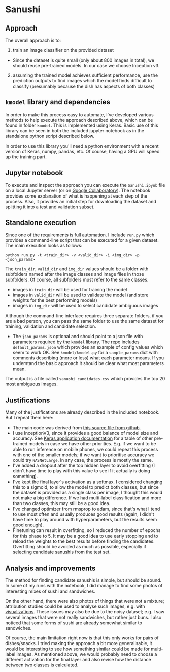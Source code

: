 # Sanushi

## Approach
The overall approach is to:

 1. train an image classifier on the provided dataset
   * Since the dataset is quite small (only about 800 images in total), we should reuse pre-trained models. In our case we choose Inception v3.
 2. assuming the trained model achieves sufficient performance, use the prediction outputs to find images which the model finds difficult to classify (presumably because the dish has aspects of both classes)
 
## `kmodel` library and dependencies
In order to make this process easy to automate, I've developed various methods to help execute the approach described above, which can be found in folder `kmodel`. This is implemented using Keras. Basic use of this library can be seen in both the included jupyter notebook as in the standalone python script described below.

In order to use this library you'll need a python environment with a recent version of Keras, numpy, pandas, etc. Of course, having a GPU will speed up the training part.

## Jupyter notebook
To execute and inspect the approach you can execute the `Sanushi.ipynb` file on a local Jupyter server (or on [Google Collaboratory](https://colab.research.google.com/github/rdenaux/sashi/blob/master/Sanushi.ipynb)). The notebook provides some explanation of what is happening at each step of the process. Also, it provides an initial step for downloading the dataset and splitting it into a test and validation subset.

## Standalone execution
Since one of the requirements is full automation. I include `run.py` which provides a command-line script that can be executed for a given dataset. The main execution looks as follows:

```
python run.py -t <train_dir> -v <valid_dir> -i <img_dir> -p <json_params>
```

The `train_dir`, `valid_dir` and `img_dir` values should be a folder with subfolders named after the image classes and image files in those subfolders. Of course, all subfolders must refer to the same classes.
 * images in `train_dir` will be used for training the model
 * images in `valid_dir` will be used to validate the model (and store weights for the best performing models)
 * images in `img_dir` will be used to select candidate ambiguous images
 
Although the command-line interface requires three separate folders, if you are a bad person, you can pass the same folder to use the same dataset for training, validation and candidate selection.

 * The `json_params` is optional and should point to a json file with parameters required by the `kmodel` library. The repo includes `default_params.json` which provides an example of config values which seem to work OK. See `kmodel/kmodel.py` for a `sample_params` dict with comments describing (more or less) what each parameter means. If you understand the basic approach it should be clear what most parameters mean.
 
The output is a file called `sanushi_candidates.csv` which provides the top 20 most ambiguous images.

## Justifications
Many of the justifications are already described in the included notebook. But I repeat them here:

* The main code was derived from [this source file from github](https://github.com/aleksas/keras-fine-tune-inception/blob/master/fine_tune_inceptionv3.py).
* I use InceptionV3, since it provides a good balance of model size and accuracy. See [Keras application documentation](https://keras.io/applications/) for a table of other pre-trained models in case we have other priorities. E.g. if we want to be able to run inference on mobile phones, we could repeat this process with one of the smaller models; if we want to prioritise accuracy we could try `NASNetLarge`. In any case, the process is mostly the same.
* I've added a dropout after the top hidden layer to avoid overfitting (I didn't have time to play with this value to see if it actually is doing something).
* I've kept the final layer's activation as a softmax. I considered changing this to a sigmoid, to allow the model to predict both classes, but since the dataset is provided as a single class per image, I thought this would not make a big difference. If we had multi-label classification and more than two classes, this may still be a good idea.
* I've changed optimizer from rmsprop to adam, since that's what I tend to use most often and usually produces good results (again, I didn't have time to play around with hyperparameters, but the results seem good enough).
* Finetuning can result in overfitting, so I reduced the number of epochs for this phase to 5. It may be a good idea to use early stopping and to reload the weights to the best results before finding the candidates. Overfitting should be avoided as much as possible, especially if selecting candidate sanushis from the test set.

## Analysis and improvements
The method for finding candidate sanushis is simple, but should be sound. In some of my runs with the notebook, I did manage to find some photos of interesting mixes of sushi and sandwiches. 

On the other hand, there were also photos of things that were not a mixture; attribution studies could be used to analyse such images, e.g. with [visualizations](https://distill.pub/2017/feature-visualization/). These issues may also be due to the noisy dataset; e.g. I saw several images that were not really sandwiches, but rather just buns. I also noticed that some forms of sushi are already somewhat similar to sandwiches.

Of course, the main limitation right now is that this only works for pairs of dishes/snacks. I tried making the approach a bit more generalisable, it would be interesting to see how something similar could be made for multi-label images. As mentioned above, we would probably need to choose a different activation for the final layer and also revise how the distance between two classes is calculated.

